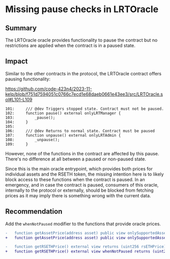 # Missing pause checks in LRTOracle

## Summary

The LRTOracle oracle provides functionality to pause the contract but no restrictions are applied when the contract is in a paused state.

## Impact

Similar to the other contracts in the protocol, the LRTOracle contract offers pausing functionality:

https://github.com/code-423n4/2023-11-kelp/blob/f751d7594051c0766c7ecd1e68daeb0661e43ee3/src/LRTOracle.sol#L101-L109

```solidity
101:     /// @dev Triggers stopped state. Contract must not be paused.
102:     function pause() external onlyLRTManager {
103:         _pause();
104:     }
105: 
106:     /// @dev Returns to normal state. Contract must be paused
107:     function unpause() external onlyLRTAdmin {
108:         _unpause();
109:     }
```

However, none of the functions in the contract are affected by this pause. There's no difference at all between a paused or non-paused state.

Since this is the main oracle entrypoint, which provides both prices for individual assets and the RSETH token, the missing intention here is to likely block access to these functions when the contract is paused. In an emergency, and in case the contract is paused, consumers of this oracle, internally to the protocol or externally, should be blocked from fetching prices as it may imply there is something wrong with the current data.

## Recommendation

Add the `whenNotPaused` modifier to the functions that provide oracle prices.

```diff
-   function getAssetPrice(address asset) public view onlySupportedAsset(asset) returns (uint256) {
+   function getAssetPrice(address asset) public view onlySupportedAsset(asset) whenNotPaused returns (uint256) {
```

```diff
-   function getRSETHPrice() external view returns (uint256 rsETHPrice) {
+   function getRSETHPrice() external view whenNotPaused returns (uint256 rsETHPrice) {
```
